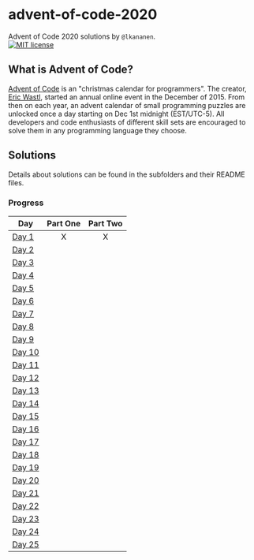 # advent-of-code-2020
Advent of Code 2020 solutions by `@lkananen`.   
[![MIT license](https://img.shields.io/badge/License-MIT-blue.svg)](https://opensource.org/licenses/MIT)

## What is Advent of Code?
[Advent of Code](http://adventofcode.com) is an "christmas calendar for programmers". The creator, [Eric Wastl](https://twitter.com/ericwastl), started an annual online event in the December of 2015. From then on each year, an advent calendar of small programming puzzles are unlocked once a day starting on Dec 1st midnight (EST/UTC-5). All developers and code enthusiasts of different skill sets are encouraged to solve them in any programming language they choose.

## Solutions
Details about solutions can be found in the subfolders and their README files.

### Progress
| Day  | Part One | Part Two | 
|---|:---:|:---:|
| [Day 1](https://github.com/lkananen/advent-of-code-2020/tree/main/day1)| X | X |
| [Day 2]()| | |
| [Day 3]()| | |
| [Day 4]()| | |
| [Day 5]()| | |
| [Day 6]()| | |
| [Day 7]()| | |
| [Day 8]()| | |
| [Day 9]()| | |
| [Day 10]()| | |
| [Day 11]()| | |
| [Day 12]()| | |
| [Day 13]()| | |
| [Day 14]()| | |
| [Day 15]()| | |
| [Day 16]()| | |
| [Day 17]()| | |
| [Day 18]()| | |
| [Day 19]()| | |
| [Day 20]()| | |
| [Day 21]()| | |
| [Day 22]()| | |
| [Day 23]()| | |
| [Day 24]()| | |
| [Day 25]()| | |
